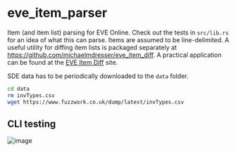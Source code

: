 # eve_item_parser
Item (and item list) parsing for EVE Online. Check out the tests in `src/lib.rs`
for an idea of what this can parse. Items are assumed to be line-delimited. A
useful utility for diffing item lists is packaged separately at
https://github.com/michaelmdresser/eve_item_diff. A practical application can be
found at the [EVE Item Diff](https://michaeldresser.io/eve-item-diff.html) site.

SDE data has to be periodically downloaded to the `data` folder.

``` sh
cd data
rm invTypes.csv
wget https://www.fuzzwork.co.uk/dump/latest/invTypes.csv
```

## CLI testing

![image](https://github.com/user-attachments/assets/c04cf937-a62c-4e67-9749-70009a1fcad9)

